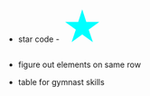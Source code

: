 * star code - 
  <span style="font-size:500%;color:aqua;">&bigstar;</span>

* figure out elements on same row
* table for gymnast skills
